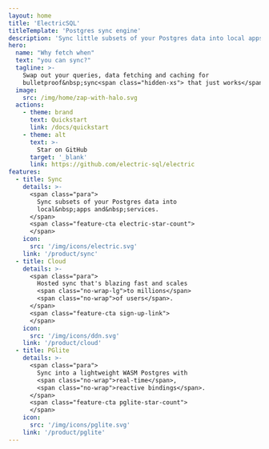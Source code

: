 ```yaml
---
layout: home
title: 'ElectricSQL'
titleTemplate: 'Postgres sync engine'
description: 'Sync little subsets of your Postgres data into local apps and services.'
hero:
  name: "Why fetch when"
  text: "you can sync?"
  tagline: >-
    Swap out your queries, data fetching and caching for
    bulletproof&nbsp;sync<span class="hidden-xs"> that just works</span>.
  image:
    src: /img/home/zap-with-halo.svg
  actions:
    - theme: brand
      text: Quickstart
      link: /docs/quickstart
    - theme: alt
      text: >-
        Star on GitHub
      target: '_blank'
      link: https://github.com/electric-sql/electric
features:
  - title: Sync
    details: >-
      <span class="para">
        Sync subsets of your Postgres data into
        local&nbsp;apps and&nbsp;services.
      </span>
      <span class="feature-cta electric-star-count">
      </span>
    icon:
      src: '/img/icons/electric.svg'
    link: '/product/sync'
  - title: Cloud
    details: >-
      <span class="para">
        Hosted sync that's blazing fast and scales
        <span class="no-wrap-lg">to millions</span>
        <span class="no-wrap">of users</span>.
      </span>
      <span class="feature-cta sign-up-link">
      </span>
    icon:
      src: '/img/icons/ddn.svg'
    link: '/product/cloud'
  - title: PGlite
    details: >-
      <span class="para">
        Sync into a lightweight WASM Postgres with
        <span class="no-wrap">real-time</span>,
        <span class="no-wrap">reactive bindings</span>.
      </span>
      <span class="feature-cta pglite-star-count">
      </span>
    icon:
      src: '/img/icons/pglite.svg'
    link: '/product/pglite'
---
```


<script setup>
import { onMounted } from 'vue'

import VPFeatures from 'vitepress/dist/client/theme-default/components/VPFeatures.vue'

import { data as initialStarCounts } from './data/count.data.ts'
import { data as useCases } from './data/use-cases.data.ts'

import MasonryTweets from './src/components/MasonryTweets.vue'
import UseCases from './src/components/UseCases.vue'

import { getStarCount } from './src/lib/star-count.ts'

import HomeYourStackSimplified from './src/partials/home-your-stack-simplified.md'
import HomeCTA from './src/partials/home-cta.md'

const tweets = [
  {name: 'kyle', id: '1825531359949173019'},
  {name: 'fabio', id: '1823267981188542525'},
  {name: 'next', id: '1823015591579472318', hideMedium: true},
  {name: 'johannes', id: '1826338840153571362'},
  {name: 'nikita', id: '1760801296188313783', hideSmall: true},
  {name: 'thor', id: '1824023614225854726', hideMedium: true},
  {name: 'copple', id: '1782681344340091115'},
  {name: 'postgres.new', id: '1822992862436381032', hideSmall: true},
  {name: 'prisma', id: '1816050679561039976', hideMedium: true},
  {name: 'materialisedview', id: '1769744384025829468', hideSmall: true},
  {name: 'devtools.fm', id: '1810328072236802198', hideMedium: true},
  {name: 'local-first conf', id: '1808473434575229096', hideMedium: true},
]

const formatStarCount = (count) => (
  `<span class="muted">(</span><span> ☆ </span><span>${Math.round(count / 100) / 10}k</span><span> </span><span class="muted">)</span>`
)

const renderStarCount = async (repoName, initialStarCount) => {
  let container = document.querySelector(`span.feature-cta.${repoName}-star-count`)

  if (!container) {
    return
  }

  let linkEl = container.querySelector('a')
  if (linkEl) {
    return
  }

  linkEl = document.createElement('a')
  linkEl.setAttribute('href', `https://github.com/electric-sql/${repoName}`)
  linkEl.setAttribute('_target', `_blank`)
  linkEl.classList.add('VPButton', 'medium', 'alt')
  linkEl.innerHTML = '<span class="vpi-social-github"></span> GitHub'

  const countEl = document.createElement('span')
  countEl.classList.add('count')
  countEl.innerHTML = formatStarCount(initialStarCount)

  linkEl.append(countEl)
  container.append(linkEl)

  const count = await getStarCount(repoName, initialStarCount)
  countEl.innerHTML = formatStarCount(count)
}

onMounted(async () => {
  if (typeof window !== 'undefined' && document.querySelector) {
    const githubLinks = document.querySelectorAll(
      '.actions a[href="https://github.com/electric-sql/electric"]'
    )

    let icon = document.querySelector('.actions .vpi-social-github')
    if (!icon) {
      githubLinks.forEach((link) => {
        const icon = document.createElement('span')
        icon.classList.add('vpi-social-github')

        link.prepend(icon)
      })
    }

    let signUp = document.querySelector(`span.feature-cta.sign-up-link`)
    if (!signUp) {
      return
    }
    let linkEl = signUp.querySelector('a')
    if (linkEl) {
      return
    }
    linkEl = document.createElement('a')
    linkEl.setAttribute('href', '/product/cloud/sign-up')
    linkEl.classList.add('VPButton', 'medium', 'alt')
    linkEl.innerHTML = '<span class="vpi-electric-icon"></span> Sign up'
    signUp.append(linkEl)


    renderStarCount('electric', initialStarCounts.electric)
    renderStarCount('pglite', initialStarCounts.pglite)
  }
})
</script>

<MasonryTweets :tweets="tweets" />

<div class="features-content your-stack-simplified">
  <HomeYourStackSimplified />
</div>

<UseCases :cases="useCases" />

<div class="features-content">
  <div class="home-cta">
    <HomeCTA />
  </div>
</div>
